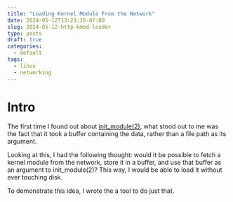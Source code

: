 ```yaml
---
title: "Loading Kernel Module From the Network"
date: 2024-05-12T13:23:15-07:00
slug: 2024-05-12-http-kmod-loader
type: posts
draft: true
categories:
  - default
tags:
  - linux
  - networking
---
```


# Intro

The first time I found out about [init_module(2)](https://linux.die.net/man/2/init_module), what stood out to me was the fact that it took a buffer containing the data, rather than a file path as its argument.

Looking at this, I had the following thought: would it be possible to fetch a kernel module from the network, store it in a buffer, and use that buffer as an argument to init_module(2)? This way, I would be able to load it without ever touching disk.

To demonstrate this idea, I wrote the a tool to do just that.
